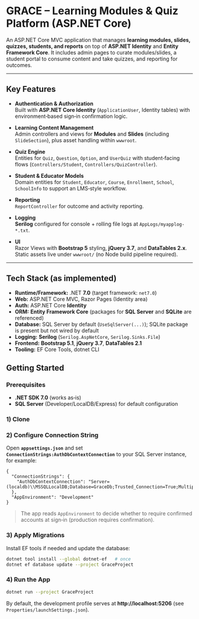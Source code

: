 # GRACE – Learning Modules & Quiz Platform (ASP.NET Core)

An ASP.NET Core MVC application that manages **learning modules, slides, quizzes, students, and reports** on top of **ASP.NET Identity** and **Entity Framework Core**. It includes admin pages to curate modules/slides, a student portal to consume content and take quizzes, and reporting for outcomes.

---

## Key Features

- **Authentication & Authorization**  
  Built with **ASP.NET Core Identity** (`ApplicationUser`, Identity tables) with environment‑based sign‑in confirmation logic.

- **Learning Content Management**  
  Admin controllers and views for **Modules** and **Slides** (including `SlideSection`), plus asset handling within `wwwroot`.

- **Quiz Engine**  
  Entities for `Quiz`, `Question`, `Option`, and `UserQuiz` with student‑facing flows (`Controllers/Student`, `Controllers/QuizController`).

- **Student & Educator Models**  
  Domain entities for `Student`, `Educator`, `Course`, `Enrollment`, `School`, `SchoolInfo` to support an LMS‑style workflow.

- **Reporting**  
  `ReportController` for outcome and activity reporting.

- **Logging**  
  **Serilog** configured for console + rolling file logs at `AppLogs/myapplog-*.txt`.

- **UI**  
  Razor Views with **Bootstrap 5** styling, **jQuery 3.7**, and **DataTables 2.x**. Static assets live under `wwwroot/` (no Node build pipeline required).

---

## Tech Stack (as implemented)

- **Runtime/Framework:** .NET **7.0** (target framework: `net7.0`)
- **Web:** ASP.NET Core MVC, Razor Pages (Identity area)
- **Auth:** ASP.NET Core **Identity**
- **ORM:** **Entity Framework Core** (packages for **SQL Server** and **SQLite** are referenced)
- **Database:** SQL Server by default (`UseSqlServer(...)`); SQLite package is present but not wired by default
- **Logging:** **Serilog** (`Serilog.AspNetCore`, `Serilog.Sinks.File`)
- **Frontend:** **Bootstrap 5.1**, **jQuery 3.7**, **DataTables 2.1**
- **Tooling:** EF Core Tools, dotnet CLI



## Getting Started

### Prerequisites

- **.NET SDK 7.0** (works as‑is)  
- **SQL Server** (Developer/LocalDB/Express) for default configuration  

### 1) Clone 

### 2) Configure Connection String

Open **`appsettings.json`** and set **`ConnectionStrings:AuthDbContextConnection`** to your SQL Server instance, for example:

```jsonc
{
  "ConnectionStrings": {
    "AuthDbContextConnection": "Server=(localdb)\\MSSQLLocalDB;Database=GraceDb;Trusted_Connection=True;MultipleActiveResultSets=true;TrustServerCertificate=True;"
  },
  "AppEnvironment": "Development"
}
```

> The app reads `AppEnvironment` to decide whether to require confirmed accounts at sign‑in (production requires confirmation).

### 3) Apply Migrations

Install EF tools if needed and update the database:

```bash
dotnet tool install --global dotnet-ef   # once
dotnet ef database update --project GraceProject
```

### 4) Run the App

```bash
dotnet run --project GraceProject
```

By default, the development profile serves at **http://localhost:5206** (see `Properties/launchSettings.json`).
